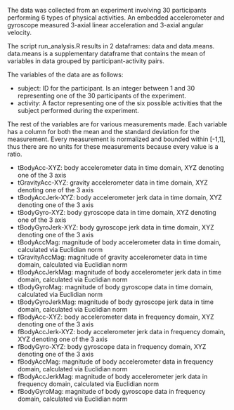 The data was collected from an experiment involving 30 participants performing 6 types of physical activities. An embedded accelerometer and gyroscope measured 3-axial linear acceleration and 3-axial angular velocity.

The script run\_analysis.R results in 2 dataframes: data and data.means. data.means is a supplementary dataframe that contains the mean of variables in data grouped by participant-activity pairs.

The variables of the data are as follows:

-   subject: ID for the participant. Is an integer between 1 and 30 representing one of the 30 participants of the experiment.
-   activity: A factor representing one of the six possible activities that the subject performed during the experiment.

The rest of the variables are for various measurements made. Each variable has a column for both the mean and the standard deviation for the measurement. Every measurement is normalized and bounded within [-1,1], thus there are no units for these measurements because every value is a ratio.

-   tBodyAcc-XYZ: body accelerometer data in time domain, XYZ denoting one of the 3 axis
-   tGravityAcc-XYZ: gravity accelerometer data in time domain, XYZ denoting one of the 3 axis
-   tBodyAccJerk-XYZ: body accelerometer jerk data in time domain, XYZ denoting one of the 3 axis
-   tBodyGyro-XYZ: body gyroscope data in time domain, XYZ denoting one of the 3 axis
-   tBodyGyroJerk-XYZ: body gyroscope jerk data in time domain, XYZ denoting one of the 3 axis
-   tBodyAccMag: magnitude of body accelerometer data in time domain, calculated via Euclidian norm
-   tGravityAccMag: magnitude of gravity accelerometer data in time domain, calculated via Euclidian norm
-   tBodyAccJerkMag: magnitude of body accelerometer jerk data in time domain, calculated via Euclidian norm
-   tBodyGyroMag: magnitude of body gyroscope data in time domain, calculated via Euclidian norm
-   tBodyGyroJerkMag: magnitude of body gyroscope jerk data in time domain, calculated via Euclidian norm
-   fBodyAcc-XYZ: body accelerometer data in frequency domain, XYZ denoting one of the 3 axis
-   fBodyAccJerk-XYZ: body accelerometer jerk data in frequency domain, XYZ denoting one of the 3 axis
-   fBodyGyro-XYZ: body gyroscope data in frequency domain, XYZ denoting one of the 3 axis
-   fBodyAccMag: magnitude of body accelerometer data in frequency domain, calculated via Euclidian norm
-   fBodyAccJerkMag: magnitude of body accelerometer jerk data in frequency domain, calculated via Euclidian norm
-   fBodyGyroMag: magnitude of body gyroscope data in frequency domain, calculated via Euclidian norm
